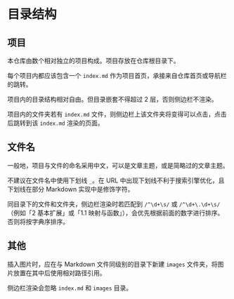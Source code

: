 # 目录结构

## 项目

本仓库由数个相对独立的项目构成。项目存放在仓库根目录下。

每个项目内都应该包含一个 `index.md` 作为项目首页，承接来自仓库首页或导航栏的跳转。

项目内的目录结构相对自由。但目录嵌套不得超过 2 层，否则侧边栏不渲染。

项目内的文件夹若有 `index.md` 文件，则侧边栏上该文件夹将变得可以点击，点击后跳转到该 `index.md` 渲染的页面。

## 文件名

一般地，项目与文件的命名采用中文，可以是文章主题，或是简略过的文章主题。

不建议在文件名中使用下划线 `_`。在 URL 中出现下划线不利于搜索引擎优化，且下划线在部分 Markdown 实现中是修饰字符。

同目录下的文件和文件夹，侧边栏渲染时若匹配到 `/^\d+\s/` 或 `/^\d+\.\d+\s/`（例如「2 基本扩展」或「1.1 映射与函数」），会优先根据前面的数字进行排序。否则将按字典序排序。

## 其他

插入图片时，应在与 Markdown 文件同级别的目录下新建 `images` 文件夹，将图片放置在其中后使用相对路径引用。

侧边栏渲染会忽略 `index.md` 和 `images` 目录。

